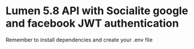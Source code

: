 # Lumen 5.8 API with Socialite google and facebook JWT authentication
Remember to install dependencies and create your .env file
